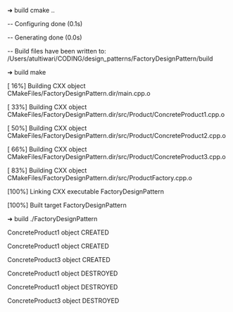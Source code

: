 ➜  build cmake ..

-- Configuring done (0.1s)

-- Generating done (0.0s)

-- Build files have been written to: /Users/atultiwari/CODING/design_patterns/FactoryDesignPattern/build

➜  build make

[ 16%] Building CXX object CMakeFiles/FactoryDesignPattern.dir/main.cpp.o

[ 33%] Building CXX object CMakeFiles/FactoryDesignPattern.dir/src/Product/ConcreteProduct1.cpp.o

[ 50%] Building CXX object CMakeFiles/FactoryDesignPattern.dir/src/Product/ConcreteProduct2.cpp.o

[ 66%] Building CXX object CMakeFiles/FactoryDesignPattern.dir/src/Product/ConcreteProduct3.cpp.o

[ 83%] Building CXX object CMakeFiles/FactoryDesignPattern.dir/src/ProductFactory.cpp.o

[100%] Linking CXX executable FactoryDesignPattern

[100%] Built target FactoryDesignPattern

➜  build ./FactoryDesignPattern

ConcreteProduct1 object CREATED

ConcreteProduct1 object CREATED

ConcreteProduct3 object CREATED

ConcreteProduct1 object DESTROYED

ConcreteProduct1 object DESTROYED

ConcreteProduct3 object DESTROYED
